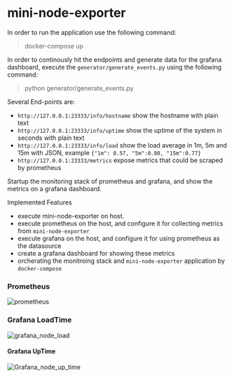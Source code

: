 # mini-node-exporter

In order to run the application use the following command:
> docker-compose up

In order to continously hit the endpoints and generate data for the grafana dashboard, execute the `generator/generate_events.py` using the following command:
> python generator/generate_events.py

Several End-points are:
- `http://127.0.0.1:23333/info/hostname` show the hostname with plain text
- `http://127.0.0.1:23333/info/uptime` show the uptime of the system in seconds with plain text
- `http://127.0.0.1:23333/info/load` show the load average in 1m, 5m and 15m with JSON, example `{"1m": 0.57, "5m":0.80, "15m":0.77}`
- `http://127.0.0.1:23333/metrics` expose metrics that could be scraped by prometheus

Startup the monitoring stack of prometheus and grafana, and show the metrics on a grafana dashboard.

Implemented Features

- execute mini-node-exporter on host.
- execute prometheus on the host, and configure it for collecting metrics from `mini-node-exporter`
- execute grafana on the host, and configure it for using prometheus as the datasource
- create a grafana dashboard for showing these metrics
- orcherating the monitroing stack and `mini-node-exporter` application by `docker-compose`

### Prometheus
![prometheus](https://user-images.githubusercontent.com/53316982/131285539-4199bc29-13ea-49dc-b1d4-ca412a6be843.png)


### Grafana LoadTime
![grafana_node_load](https://user-images.githubusercontent.com/53316982/131285567-cb85fdf5-d460-4e76-9ae3-986576ddebb9.png)


#### Grafana UpTime
![Grafana_node_up_time](https://user-images.githubusercontent.com/53316982/131285595-8085a6af-9e3c-4ad7-ae7b-7ac72dc3c8a7.png)




